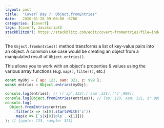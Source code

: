 ```yaml
---
layout: post
title:  "CoverT Day 7: Object.fromEntries"
date:   2020-01-28 09:00:00 -0700
categories: [CoverT]
tags: [CoverT, JavaScript]
stackblitzUrl: https://stackblitz.com/edit/covert-fromentries?file=index.js
---
```


The `Object.fromEntries()` method transforms a list of key-value pairs into an object. A common use case would be creating an object from a manipulated result of `Object.entries()`.

This allows you to work with an object's properties & values using the various array functions (e.g. `map()`, `filter()`, etc.)


```javascript
const myObj = { ap: 123, sam: 321, z: 999 };
const entries = Object.entries(myObj);

console.log(entries); // [['ap',123],['sam',321],['z',999]]
console.log(Object.fromEntries(entries)); // {ap: 123, sam: 321, z: 999}
console.log(
  Object.fromEntries(entries
    .filter(x => !x[0].startsWith('z'))
    .map(x => [`${x[0]}ple`, x[1]]))
); // {apple: 123, sample: 321}

```
